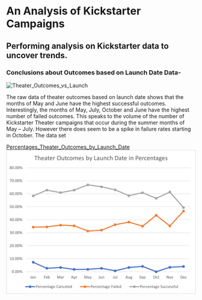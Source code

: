# An Analysis of Kickstarter Campaigns 
## Performing analysis on Kickstarter data to uncover trends.
### Conclusions about Outcomes based on Launch Date Data-
![Theater_Outcomes_vs_Launch](https://user-images.githubusercontent.com/85074720/123522205-8b3ba800-d681-11eb-8413-c99b9cbf0135.png)

The raw data of theater outcomes based on launch date shows that the months of May and June have the highest successful outcomes.  Interestingly, the months of May, July, October and June have the highest number of failed outcomes.  This speaks to the volume of the number of Kickstarter Theater campaigns that occur during the summer months of May – July.  However there does seem to be a spike in failure rates starting in October.  The data set 

[Percentages_Theater_Outcomes_by_Launch_Date](https://github.com/jpmendeziii/kickstarter-analysis/blob/main/Percentages_Theater_Outcomes_by_Launch_Date.xlsx)
![Percentages_Outcomes_Based_on_Launch_Date](Percentages_Outcomes_Based_on_Launch_Date.png)
